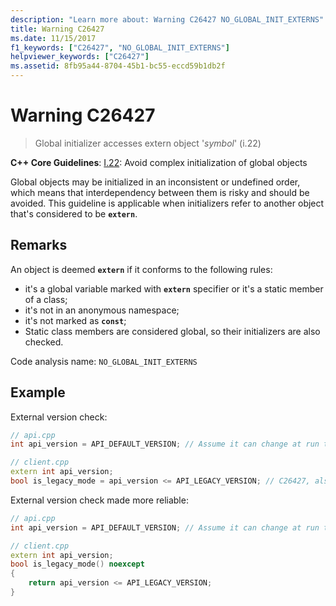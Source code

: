 ```yaml
---
description: "Learn more about: Warning C26427 NO_GLOBAL_INIT_EXTERNS"
title: Warning C26427
ms.date: 11/15/2017
f1_keywords: ["C26427", "NO_GLOBAL_INIT_EXTERNS"]
helpviewer_keywords: ["C26427"]
ms.assetid: 8fb95a44-8704-45b1-bc55-eccd59b1db2f
---
```

# Warning C26427

> Global initializer accesses extern object '*symbol*' (i.22)

**C++ Core Guidelines**:
[I.22](https://isocpp.github.io/CppCoreGuidelines/CppCoreGuidelines#Ri-global-init): Avoid complex initialization of global objects

Global objects may be initialized in an inconsistent or undefined order, which means that interdependency between them is risky and should be avoided. This guideline is applicable when initializers refer to another object that's considered to be **`extern`**.

## Remarks

An object is deemed **`extern`** if it conforms to the following rules:

- it's a global variable marked with **`extern`** specifier or it's a static member of a class;
- it's not in an anonymous namespace;
- it's not marked as **`const`**;
- Static class members are considered global, so their initializers are also checked.

Code analysis name: `NO_GLOBAL_INIT_EXTERNS`

## Example

External version check:

```cpp
// api.cpp
int api_version = API_DEFAULT_VERSION; // Assume it can change at run time, hence non-const.

// client.cpp
extern int api_version;
bool is_legacy_mode = api_version <= API_LEGACY_VERSION; // C26427, also stale value
```

External version check made more reliable:

```cpp
// api.cpp
int api_version = API_DEFAULT_VERSION; // Assume it can change at run time, hence non-const.

// client.cpp
extern int api_version;
bool is_legacy_mode() noexcept
{
    return api_version <= API_LEGACY_VERSION;
}
```
